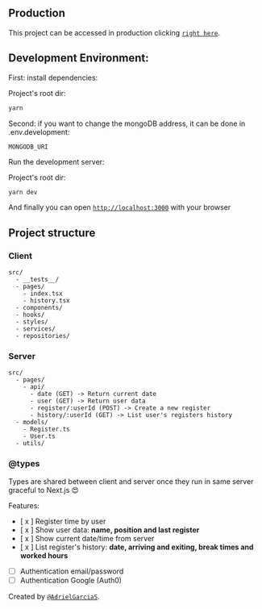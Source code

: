 ## Production

This project can be accessed in production clicking [`right here`](https://working-hours.adrielgarcia.dev/).

## Development Environment:

First: install dependencies:

Project's root dir:
```bash
yarn
```

Second: if you want to change the mongoDB address, it can be done in
.env.development:

```
MONGODB_URI
```

Run the development server:

Project's root dir:
```bash
yarn dev
```

And finally you can open [`http://localhost:3000`](http://localhost:3000) with your browser

## Project structure

### Client
```
src/
  - __tests__/
  - pages/
    - index.tsx
    - history.tsx
  - components/
  - hooks/
  - styles/
  - services/
  - repositories/
```

### Server
```
src/
  - pages/
    - api/
      - date (GET) -> Return current date
      - user (GET) -> Return user data
      - register/:userId (POST) -> Create a new register
      - history/:userId (GET) -> List user's registers history
  - models/
    - Register.ts
    - User.ts
  - utils/
```

### @types
Types are shared between client and server once they run in same server graceful to Next.js :heart_eyes:


Features:

  - [ x ] Register time by user
  - [ x ] Show user data: <b>name, position and last register</b>
  - [ x ] Show current date/time from server
  - [ x ] List register's history: <b>date, arriving and exiting, break times and worked hours</b>
  - [  ] Authentication email/password
  - [  ] Authentication Google (Auth0)

Created by [`@AdrielGarciaS`](https://github.com/AdrielGarciaS).
